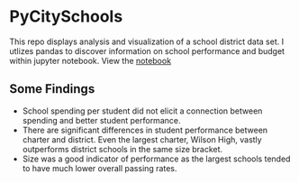 # PyCitySchools

This repo displays analysis and visualization of a school district data set. I utlizes pandas to discover information on school performance and budget within jupyter notebook. View the [notebook](./PyCitySchools/PyCitySchools.ipynb)

## Some Findings
* School spending per student did not elicit a connection between spending and better student performance.  
* There are significant differences in student performance between charter and district.  Even the largest charter, Wilson High, vastly outperforms district schools in the same size bracket. 
* Size was a good indicator of performance as the largest schools tended to have much lower overall passing rates.